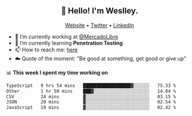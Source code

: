 <h2 align="center">👋 Hello! I'm Weslley.</h2>
<p align="center">
  <a href="http://weslleyneri.com.br">Website</a> •
  <a href="https://twitter.com/Weslley_Neri">Twitter</a> •
  <a href="https://www.linkedin.com/in/weslley-neri-3658908b">LinkedIn</a>
</p>


- 🔭 I’m currently working at [@MercadoLibre](https://github.com/mercadolibre)
- 🌱 I’m currently learning **Penetration Testing**
- 📫 How to reach me: [here](mailto:weslley39@gmail.com)
- ☁️ Quote of the moment: "Be good at something, get good or give up"

📊 **This week I spent my time working on**
<!--START_SECTION:waka-->

```txt
TypeScript   9 hrs 54 mins   ██████████████████▓░░░░░░   75.33 %
Other        1 hr 50 mins    ███▓░░░░░░░░░░░░░░░░░░░░░   14.04 %
CSV          24 mins         ▓░░░░░░░░░░░░░░░░░░░░░░░░   03.15 %
JSON         20 mins         ▓░░░░░░░░░░░░░░░░░░░░░░░░   02.54 %
JavaScript   19 mins         ▓░░░░░░░░░░░░░░░░░░░░░░░░   02.42 %
```

<!--END_SECTION:waka-->

<!-- Inspired by https://github.com/gruselhaus/gruselhaus -->